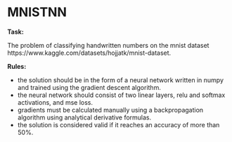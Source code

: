 # MNISTNN

<b>Task:</b> 
<p>The problem of classifying handwritten numbers on the mnist dataset https://www.kaggle.com/datasets/hojjatk/mnist-dataset.</p>

<b>Rules:</b>
- the solution should be in the form of a neural network written in numpy and trained using the gradient descent algorithm.
- the neural network should consist of two linear layers, relu and softmax activations, and mse loss.
- gradients must be calculated manually using a backpropagation algorithm using analytical derivative formulas.
- the solution is considered valid if it reaches an accuracy of more than 50%.
